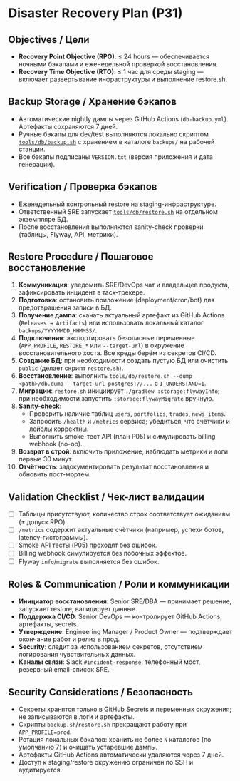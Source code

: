# Disaster Recovery Plan (P31)

## Objectives / Цели
- **Recovery Point Objective (RPO)**: ≤ 24 hours — обеспечивается ночными бэкапами и еженедельной проверкой восстановления.
- **Recovery Time Objective (RTO)**: ≤ 1 час для среды staging — включает развертывание инфраструктуры и выполнение restore.sh.

## Backup Storage / Хранение бэкапов
- Автоматические nightly дампы через GitHub Actions (`db-backup.yml`). Артефакты сохраняются 7 дней.
- Ручные бэкапы для dev/test выполняются локально скриптом [`tools/db/backup.sh`](../tools/db/backup.sh) с хранением в каталоге `backups/` на рабочей станции.
- Все бэкапы подписаны `VERSION.txt` (версия приложения и дата генерации).

## Verification / Проверка бэкапов
- Еженедельный контрольный restore на staging-инфраструктуре.
- Ответственный SRE запускает [`tools/db/restore.sh`](../tools/db/restore.sh) на отдельном экземпляре БД.
- После восстановления выполняются sanity-check проверки (таблицы, Flyway, API, метрики).

## Restore Procedure / Пошаговое восстановление
1. **Коммуникация**: уведомить SRE/DevOps чат и владельцев продукта, зафиксировать инцидент в таск-трекере.
2. **Подготовка**: остановить приложение (deployment/cron/bot) для предотвращения записи в БД.
3. **Получение дампа**: скачать актуальный артефакт из GitHub Actions (`Releases → Artifacts`) или использовать локальный каталог `backups/YYYYMMDD_HHMMSS/`.
4. **Подключения**: экспортировать безопасные переменные (`APP_PROFILE`, `RESTORE_*` или `--target-url`) в окружение восстановительного хоста. Все креды берём из секретов CI/CD.
5. **Создание БД**: при необходимости создать пустую БД или очистить `public` (делает скрипт `restore.sh`).
6. **Восстановление**: выполнить `tools/db/restore.sh --dump <path>/db.dump --target-url postgres://...` с `I_UNDERSTAND=1`.
7. **Миграции**: `restore.sh` инициирует `./gradlew :storage:flywayInfo`; при необходимости запустить `:storage:flywayMigrate` вручную.
8. **Sanity-check**:
   - Проверить наличие таблиц `users`, `portfolios`, `trades`, `news_items`.
   - Запросить `/health` и `/metrics` сервиса; убедиться, что счётчики и лейблы корректны.
   - Выполнить smoke-тест API (план P05) и симулировать billing webhook (no-op).
9. **Возврат в строй**: включить приложение, наблюдать метрики и логи первые 30 минут.
10. **Отчётность**: задокументировать результат восстановления и обновить пост-мортем.

## Validation Checklist / Чек-лист валидации
- [ ] Таблицы присутствуют, количество строк соответствует ожиданиям (± допуск RPO).
- [ ] `/metrics` содержит актуальные счётчики (например, успехи ботов, latency-гистограммы).
- [ ] Smoke API тесты (P05) проходят без ошибок.
- [ ] Billing webhook симулируется без побочных эффектов.
- [ ] Flyway `info`/`migrate` выполняется без ошибок.

## Roles & Communication / Роли и коммуникации
- **Инициатор восстановления**: Senior SRE/DBA — принимает решение, запускает restore, валидирует данные.
- **Поддержка CI/CD**: Senior DevOps — контролирует GitHub Actions, артефакты, secrets.
- **Утверждение**: Engineering Manager / Product Owner — подтверждает окончание работ и релиз в прод.
- **Security**: следит за использованием секретов, отсутствием логирования чувствительных данных.
- **Каналы связи**: Slack `#incident-response`, телефонный мост, резервный email-список SRE.

## Security Considerations / Безопасность
- Секреты хранятся только в GitHub Secrets и переменных окружения; не записываются в логи и артефакты.
- Скрипты `backup.sh`/`restore.sh` прекращают работу при `APP_PROFILE=prod`.
- Ротация локальных бэкапов: хранить не более `N` каталогов (по умолчанию 7) и очищать устаревшие дампы.
- Артефакты GitHub Actions автоматически удаляются через 7 дней.
- Доступ к staging/restore окружению ограничен по SSH и аудитируется.
